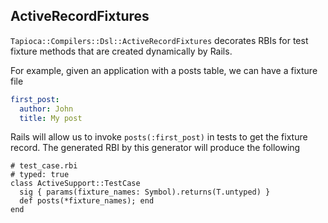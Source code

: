 ## ActiveRecordFixtures

`Tapioca::Compilers::Dsl::ActiveRecordFixtures` decorates RBIs for test fixture methods
that are created dynamically by Rails.

For example, given an application with a posts table, we can have a fixture file

~~~yaml
first_post:
  author: John
  title: My post
~~~

Rails will allow us to invoke `posts(:first_post)` in tests to get the fixture record.
The generated RBI by this generator will produce the following

~~~rbi
# test_case.rbi
# typed: true
class ActiveSupport::TestCase
  sig { params(fixture_names: Symbol).returns(T.untyped) }
  def posts(*fixture_names); end
end
~~~
